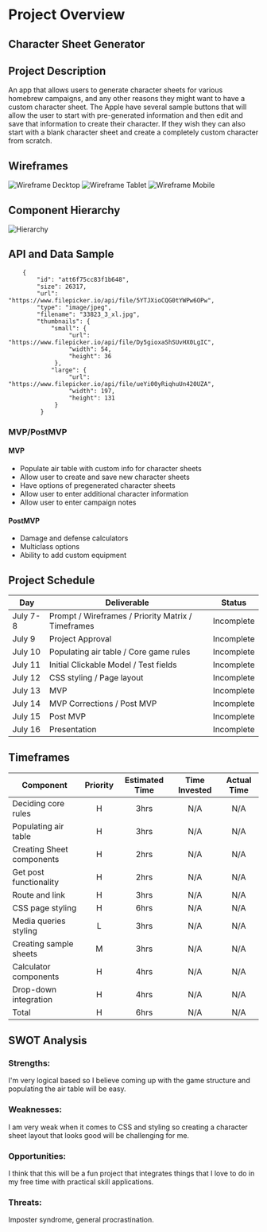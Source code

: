 # Project Overview

## Character Sheet Generator

## Project Description

An app that allows users to generate character sheets for various homebrew campaigns, and any other reasons they might want to have a custom character sheet. The Apple have several sample buttons that will allow the user to start with pre-generated information and then edit and save that information to create their character. If they wish they can also start with a blank character sheet and create a completely custom character from scratch.

## Wireframes
![Wireframe Decktop](https://i.imgur.com/e1nke9r.jpg)
![Wireframe Tablet](https://i.imgur.com/b92czmW.jpg)
![Wireframe Mobile](https://i.imgur.com/CoxAiVc.jpg)

## Component Hierarchy
![Hierarchy](https://i.imgur.com/VOLxRC2.jpg)

## API and Data Sample

```[
    {
        "id": "att6f75cc83f1b648",
        "size": 26317,
        "url": "https://www.filepicker.io/api/file/5YTJXioCQG0tYWPw6OPw",
        "type": "image/jpeg",
        "filename": "33823_3_xl.jpg",
        "thumbnails": {
            "small": {
                 "url": "https://www.filepicker.io/api/file/Dy5gioxaShSUvHX0LgIC",
                 "width": 54,
                 "height": 36
             },
            "large": {
                 "url": "https://www.filepicker.io/api/file/ueYi00yRiqhuUn420UZA",
                 "width": 197,
                 "height": 131
             }
         }
```

### MVP/PostMVP

#### MVP 

- Populate air table with custom info for character sheets
- Allow user to create and save new character sheets
- Have options of pregenerated character sheets
- Allow user to enter additional character information 
- Allow user to enter campaign notes

#### PostMVP  

- Damage and defense calculators
- Multiclass options
- Ability to add custom equipment

## Project Schedule

|  Day | Deliverable | Status
|---|---| ---|
|July 7-8| Prompt / Wireframes / Priority Matrix / Timeframes | Incomplete
|July 9| Project Approval | Incomplete
|July 10| Populating air table / Core game rules | Incomplete
|July 11| Initial Clickable Model / Test fields | Incomplete
|July 12| CSS styling / Page layout | Incomplete
|July 13| MVP | Incomplete
|July 14| MVP Corrections / Post MVP | Incomplete
|July 15| Post MVP | Incomplete
|July 16| Presentation | Incomplete

## Timeframes

| Component | Priority | Estimated Time | Time Invested | Actual Time |
| --- | :---: |  :---: | :---: | :---: |
| Deciding core rules | H | 3hrs| N/A | N/A |
| Populating air table | H | 3hrs| N/A | N/A |
| Creating Sheet components | H | 2hrs| N/A | N/A |
| Get post functionality | H | 2hrs| N/A | N/A |
| Route and link | H | 3hrs| N/A | N/A |
| CSS page styling | H | 6hrs| N/A | N/A |
| Media queries styling | L | 3hrs| N/A | N/A |
| Creating sample sheets | M | 3hrs| N/A | N/A |
| Calculator components | H | 4hrs| N/A | N/A |
| Drop-down integration | H | 4hrs| N/A | N/A |
| Total | H | 6hrs| N/A | N/A |

## SWOT Analysis

### Strengths:
I'm very logical based so I believe coming up with the game structure and populating the air table will be easy.
### Weaknesses:
I am very weak when it comes to CSS and styling so creating a character sheet layout that looks good will be challenging for me.
### Opportunities:
I think that this will be a fun project that integrates things that I love to do in my free time with practical skill applications.
### Threats:
Imposter syndrome, general procrastination.